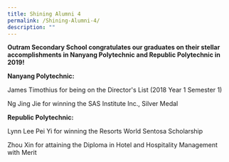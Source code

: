 ```yaml
---
title: Shining Alumni 4
permalink: /Shining-Alumni-4/
description: ""
---
```

**Outram Secondary School congratulates our graduates on their stellar accomplishments in Nanyang Polytechnic and Republic Polytechnic in 2019!**

**Nanyang Polytechnic:**

James Timothius for being on the Director's List (2018 Year 1 Semester 1)

  

Ng Jing Jie for winning the SAS Institute Inc., Silver Medal

  

**Republic Polytechnic:**

Lynn Lee Pei Yi for winning the Resorts World Sentosa Scholarship 

  

Zhou Xin for attaining the Diploma in Hotel and Hospitality Management with Merit